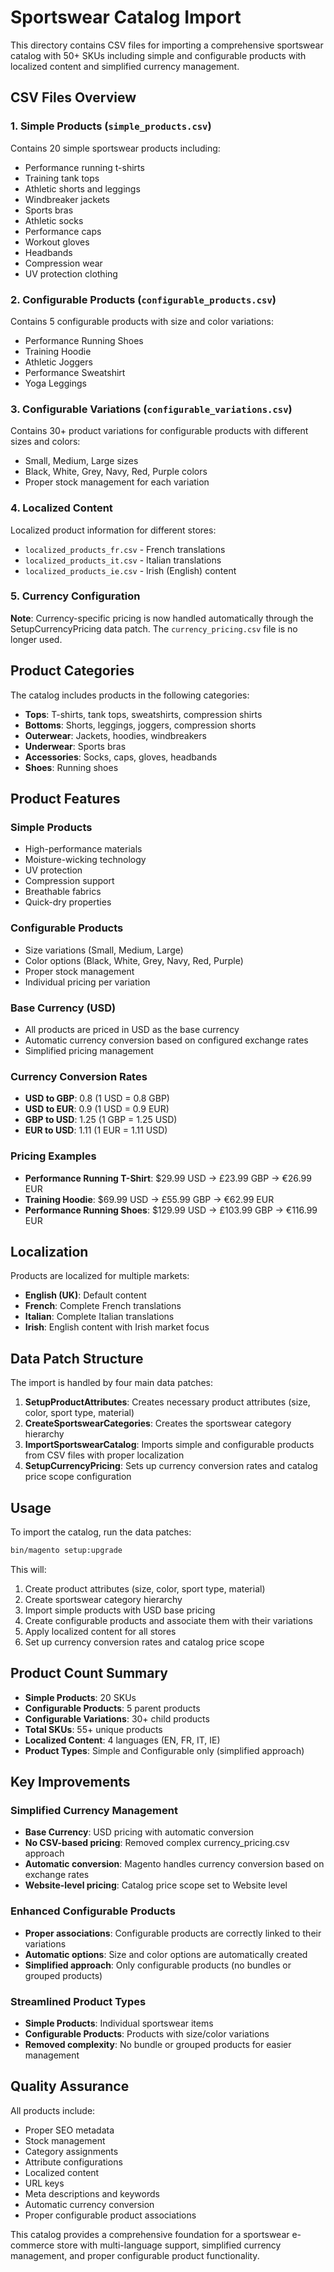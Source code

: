 # Sportswear Catalog Import
This directory contains CSV files for importing a comprehensive sportswear catalog with 50+ SKUs including simple and configurable products with localized content and simplified currency management.

## CSV Files Overview

### 1. Simple Products (`simple_products.csv`)
Contains 20 simple sportswear products including:
- Performance running t-shirts
- Training tank tops
- Athletic shorts and leggings
- Windbreaker jackets
- Sports bras
- Athletic socks
- Performance caps
- Workout gloves
- Headbands
- Compression wear
- UV protection clothing

### 2. Configurable Products (`configurable_products.csv`)
Contains 5 configurable products with size and color variations:
- Performance Running Shoes
- Training Hoodie
- Athletic Joggers
- Performance Sweatshirt
- Yoga Leggings

### 3. Configurable Variations (`configurable_variations.csv`)
Contains 30+ product variations for configurable products with different sizes and colors:
- Small, Medium, Large sizes
- Black, White, Grey, Navy, Red, Purple colors
- Proper stock management for each variation

### 4. Localized Content
Localized product information for different stores:
- `localized_products_fr.csv` - French translations
- `localized_products_it.csv` - Italian translations
- `localized_products_ie.csv` - Irish (English) content

### 5. Currency Configuration
**Note**: Currency-specific pricing is now handled automatically through the SetupCurrencyPricing data patch. The `currency_pricing.csv` file is no longer used.

## Product Categories

The catalog includes products in the following categories:
- **Tops**: T-shirts, tank tops, sweatshirts, compression shirts
- **Bottoms**: Shorts, leggings, joggers, compression shorts
- **Outerwear**: Jackets, hoodies, windbreakers
- **Underwear**: Sports bras
- **Accessories**: Socks, caps, gloves, headbands
- **Shoes**: Running shoes

## Product Features

### Simple Products
- High-performance materials
- Moisture-wicking technology
- UV protection
- Compression support
- Breathable fabrics
- Quick-dry properties

### Configurable Products
- Size variations (Small, Medium, Large)
- Color options (Black, White, Grey, Navy, Red, Purple)
- Proper stock management
- Individual pricing per variation


### Base Currency (USD)
- All products are priced in USD as the base currency
- Automatic currency conversion based on configured exchange rates
- Simplified pricing management

### Currency Conversion Rates
- **USD to GBP**: 0.8 (1 USD = 0.8 GBP)
- **USD to EUR**: 0.9 (1 USD = 0.9 EUR)
- **GBP to USD**: 1.25 (1 GBP = 1.25 USD)
- **EUR to USD**: 1.11 (1 EUR = 1.11 USD)

### Pricing Examples
- **Performance Running T-Shirt**: $29.99 USD → £23.99 GBP → €26.99 EUR
- **Training Hoodie**: $69.99 USD → £55.99 GBP → €62.99 EUR
- **Performance Running Shoes**: $129.99 USD → £103.99 GBP → €116.99 EUR

## Localization

Products are localized for multiple markets:
- **English (UK)**: Default content
- **French**: Complete French translations
- **Italian**: Complete Italian translations
- **Irish**: English content with Irish market focus

## Data Patch Structure

The import is handled by four main data patches:

1. **SetupProductAttributes**: Creates necessary product attributes (size, color, sport type, material)
2. **CreateSportswearCategories**: Creates the sportswear category hierarchy
3. **ImportSportswearCatalog**: Imports simple and configurable products from CSV files with proper localization
4. **SetupCurrencyPricing**: Sets up currency conversion rates and catalog price scope configuration

## Usage

To import the catalog, run the data patches:

```bash
bin/magento setup:upgrade
```

This will:
1. Create product attributes (size, color, sport type, material)
2. Create sportswear category hierarchy
3. Import simple products with USD base pricing
4. Create configurable products and associate them with their variations
5. Apply localized content for all stores
6. Set up currency conversion rates and catalog price scope

## Product Count Summary

- **Simple Products**: 20 SKUs
- **Configurable Products**: 5 parent products
- **Configurable Variations**: 30+ child products
- **Total SKUs**: 55+ unique products
- **Localized Content**: 4 languages (EN, FR, IT, IE)
- **Product Types**: Simple and Configurable only (simplified approach)

## Key Improvements

### Simplified Currency Management
- **Base Currency**: USD pricing with automatic conversion
- **No CSV-based pricing**: Removed complex currency_pricing.csv approach
- **Automatic conversion**: Magento handles currency conversion based on exchange rates
- **Website-level pricing**: Catalog price scope set to Website level

### Enhanced Configurable Products
- **Proper associations**: Configurable products are correctly linked to their variations
- **Automatic options**: Size and color options are automatically created
- **Simplified approach**: Only configurable products (no bundles or grouped products)

### Streamlined Product Types
- **Simple Products**: Individual sportswear items
- **Configurable Products**: Products with size/color variations
- **Removed complexity**: No bundle or grouped products for easier management

## Quality Assurance

All products include:
- Proper SEO metadata
- Stock management
- Category assignments
- Attribute configurations
- Localized content
- URL keys
- Meta descriptions and keywords
- Automatic currency conversion
- Proper configurable product associations

This catalog provides a comprehensive foundation for a sportswear e-commerce store with multi-language support, simplified currency management, and proper configurable product functionality.
